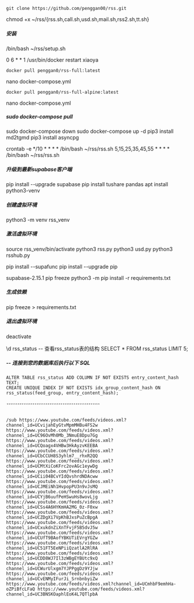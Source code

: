 ```
git clone https://github.com/penggan00/rss.git
```
chmod +x ~/rss/{rss.sh,call.sh,usd.sh,mail.sh,rss2.sh,tt.sh}
##### 安装
/bin/bash ~/rss/setup.sh

0 6 * * 1 /usr/bin/docker restart xiaoya
```
docker pull penggan0/rss-full:latest
```
nano docker-compose.yml
```
docker pull penggan0/rss-full-alpine:latest
```
nano docker-compose.yml

##### sudo docker-compose pull
sudo docker-compose down
sudo docker-compose up -d
pip3 install md2tgmd
pip3 install asyncpg

crontab -e
*/10 * * * * /bin/bash ~/rss/rss.sh
5,15,25,35,45,55 * * * * /bin/bash ~/rss/rss.sh

##### 升级到最新supabase客户端
pip install --upgrade supabase
pip install tushare pandas
apt install python3-venv
##### 创建虚拟环境
python3 -m venv rss_venv
##### 激活虚拟环境
source rss_venv/bin/activate
python3 rss.py
python3 usd.py
python3 rsshub.py

pip install --supafunc
pip install --upgrade pip

supabase-2.15.1
pip freeze
python3 -m pip install -r requirements.txt
##### 生成依赖
pip freeze > requirements.txt
##### 退出虚拟环境
deactivate

\d rss_status  -- 查看rss_status表的结构
SELECT * FROM rss_status LIMIT 5;

##### -- 连接到您的数据库后执行以下 SQL
```
ALTER TABLE rss_status ADD COLUMN IF NOT EXISTS entry_content_hash TEXT;
CREATE UNIQUE INDEX IF NOT EXISTS idx_group_content_hash ON rss_status(feed_group, entry_content_hash);
```
##### ``````````````````````````````````````````````````
```
/sub https://www.youtube.com/feeds/videos.xml?channel_id=UCvijahEyGtvMpmMHBu4FS2w https://www.youtube.com/feeds/videos.xml?channel_id=UC96OvMh0Mb_3NmuE8Dpu7Gg https://www.youtube.com/feeds/videos.xml?channel_id=UCQoagx4VHBw3HkAyzvKEEBA https://www.youtube.com/feeds/videos.xml?channel_id=UCbCCUH8S3yhlm7__rhxR2QQ https://www.youtube.com/feeds/videos.xml?channel_id=UCMtXiCoKFrc2ovAGc1eywDg https://www.youtube.com/feeds/videos.xml?channel_id=UCii04BCvYIdQvshrdNDAcww https://www.youtube.com/feeds/videos.xml?channel_id=UCJMEiNh1HvpopPU3n9vJsMQ https://www.youtube.com/feeds/videos.xml?channel_id=UCYjB6uufPeHSwuHs8wovLjg https://www.youtube.com/feeds/videos.xml?channel_id=UCSs4A6HYKmHA2MG_0z-F0xw https://www.youtube.com/feeds/videos.xml?channel_id=UCZDgXi7VpKhBJxsPuZcBpgA https://www.youtube.com/feeds/videos.xml?channel_id=UCxukdnZiXnTFvjF5B5dvJ5w https://www.youtube.com/feeds/videos.xml?channel_id=UCUfT9BAofYBKUTiEVrgYGZw https://www.youtube.com/feeds/videos.xml?channel_id=UC51FT5EeNPiiQzatlA2RlRA https://www.youtube.com/feeds/videos.xml?channel_id=UCDD8WJ7Il3zWBgEYBUtc9xQ https://www.youtube.com/feeds/videos.xml?channel_id=UCWurUlxgm7YJPPggDz9YJjw https://www.youtube.com/feeds/videos.xml?channel_id=UCvENMyIFurJi_SrnbnbyiZw https://www.youtube.com/feeds/videos.xml?channel_id=UCmhbF9emhHa-oZPiBfcLFaQ https://www.youtube.com/feeds/videos.xml?channel_id=UC3BNSKOaphlEoK4L7QTlpbA
```